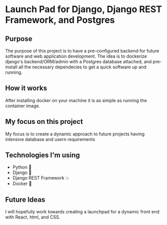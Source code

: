 # Launch Pad for Django, Django REST Framework, and Postgres
## Purpose
The purpose of this project is to have a pre-configured backend for future software and web application development.
The idea is to dockerize django's backend/ORM/admin with a Postgres database attached, and pre-install all the necessary
dependecies to get a quick software up and running.

## How it works
After installing docker on your machine it is as simple as running the container image. 

## My focus on this project
My focus is to create a dynamic approach to future projects having intensive database and usern requirements

## Technologies I'm using
- Python :snake:
- Django :newspaper:
- Django REST Framework :boom:
- Docker :whale:

## Future Ideas
I will hopefully work towards creating a launchpad for a dynamic front end with React, html, and CSS.
